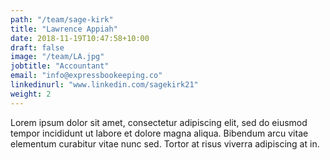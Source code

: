```yaml
---
path: "/team/sage-kirk"
title: "Lawrence Appiah"
date: 2018-11-19T10:47:58+10:00
draft: false
image: "/team/LA.jpg"
jobtitle: "Accountant"
email: "info@expressbookeeping.co"
linkedinurl: "www.linkedin.com/sagekirk21"
weight: 2
---
```


Lorem ipsum dolor sit amet, consectetur adipiscing elit, sed do eiusmod tempor incididunt ut labore et dolore magna aliqua. Bibendum arcu vitae elementum curabitur vitae nunc sed. Tortor at risus viverra adipiscing at in.
